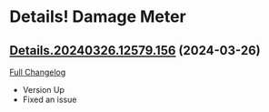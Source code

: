 # Details! Damage Meter

## [Details.20240326.12579.156](https://github.com/Tercioo/Details-Damage-Meter/tree/Details.20240326.12579.156) (2024-03-26)
[Full Changelog](https://github.com/Tercioo/Details-Damage-Meter/compare/Details.20240325.12578.156...Details.20240326.12579.156) 

- Version Up  
- Fixed an issue  
